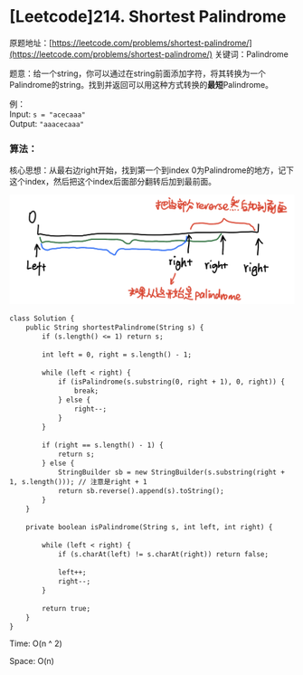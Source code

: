 # \[Leetcode\]214. Shortest Palindrome

原题地址：[https://leetcode.com/problems/shortest-palindrome/](https://leetcode.com/problems/shortest-palindrome/) 关键词：Palindrome

题意：给一个string，你可以通过在string前面添加字符，将其转换为一个Palindrome的string。找到并返回可以用这种方式转换的**最短**Palindrome。

例：  
Input: `s = "acecaaa"`  
Output: `"aaacecaaa"`



### 算法：

核心思想：从最右边right开始，找到第一个到index 0为Palindrome的地方，记下这个index，然后把这个index后面部分翻转后加到最前面。

![](../.gitbook/assets/img_6486.jpg)

```text
class Solution {
    public String shortestPalindrome(String s) {
        if (s.length() <= 1) return s;
        
        int left = 0, right = s.length() - 1;
        
        while (left < right) {
            if (isPalindrome(s.substring(0, right + 1), 0, right)) {
                break;
            } else {
                right--;
            }
        }
        
        if (right == s.length() - 1) {
            return s;
        } else {
            StringBuilder sb = new StringBuilder(s.substring(right + 1, s.length())); // 注意是right + 1
            return sb.reverse().append(s).toString();
        }
    }
    
    private boolean isPalindrome(String s, int left, int right) {
        
        while (left < right) {
            if (s.charAt(left) != s.charAt(right)) return false;
            
            left++;
            right--;
        }
        
        return true;
    }
}
```

Time: O\(n ^ 2\)

Space: O\(n\)







